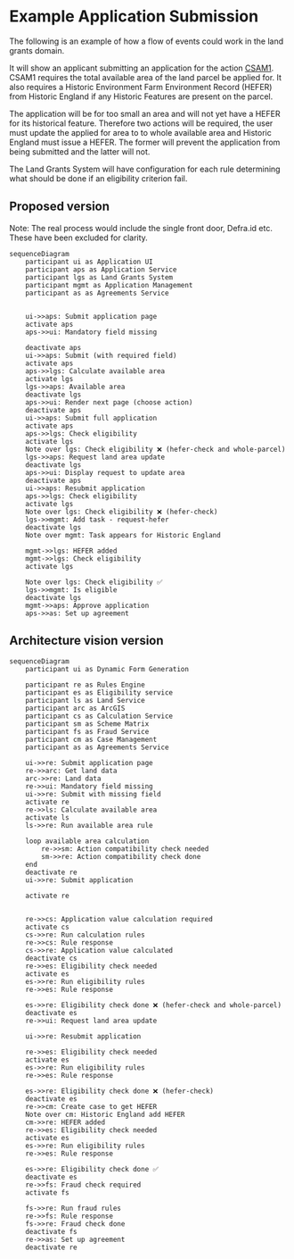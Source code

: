 # Example Application Submission

The following is an example of how a flow of events could work in the land grants domain.

It will show an applicant submitting an application for the action [CSAM1](https://www.gov.uk/find-funding-for-land-or-farms/csam1-assess-soil-produce-a-soil-management-plan-and-test-soil-organic-matter). CSAM1 requires the
total available area of the land parcel be applied for. It also requires a Historic Environment Farm Environment Record  (HEFER) from Historic
England if any Historic Features are present on the parcel.

The application will be for too small an area and will not yet have a HEFER for its historical
feature. Therefore two actions will be required, the user must update the applied for area to to whole available area and Historic England must issue a HEFER. The former will prevent the application from being submitted and the latter will not.

The Land Grants System will have configuration for each rule determining what should be done if an
eligibility criterion fail.

## Proposed version

Note: The real process would include the single front door, Defra.id etc. These have been excluded for clarity.

```mermaid
sequenceDiagram
    participant ui as Application UI
    participant aps as Application Service
    participant lgs as Land Grants System
    participant mgmt as Application Management
    participant as as Agreements Service

    
    ui->>aps: Submit application page
    activate aps
    aps->>ui: Mandatory field missing
    
    deactivate aps
    ui->>aps: Submit (with required field)
    activate aps
    aps->>lgs: Calculate available area
    activate lgs
    lgs->>aps: Available area
    deactivate lgs
    aps->>ui: Render next page (choose action)
    deactivate aps
    ui->>aps: Submit full application
    activate aps
    aps->>lgs: Check eligibility
    activate lgs
    Note over lgs: Check eligibility ❌ (hefer-check and whole-parcel)
    lgs->>aps: Request land area update
    deactivate lgs
    aps->>ui: Display request to update area
    deactivate aps
    ui->>aps: Resubmit application
    aps->>lgs: Check eligibility
    activate lgs
    Note over lgs: Check eligibility ❌ (hefer-check)
    lgs->>mgmt: Add task - request-hefer
    deactivate lgs
    Note over mgmt: Task appears for Historic England
    
    mgmt->>lgs: HEFER added
    mgmt->>lgs: Check eligibility
    activate lgs

    Note over lgs: Check eligibility ✅
    lgs->>mgmt: Is eligible
    deactivate lgs
    mgmt->>aps: Approve application
    aps->>as: Set up agreement
```

## Architecture vision version

```mermaid
sequenceDiagram
    participant ui as Dynamic Form Generation

    participant re as Rules Engine    
    participant es as Eligibility service
    participant ls as Land Service
    participant arc as ArcGIS
    participant cs as Calculation Service
    participant sm as Scheme Matrix
    participant fs as Fraud Service
    participant cm as Case Management
    participant as as Agreements Service

    ui->>re: Submit application page
    re->>arc: Get land data 
    arc->>re: Land data
    re->>ui: Mandatory field missing
    ui->>re: Submit with missing field 
    activate re
    re->>ls: Calculate available area
    activate ls
    ls->>re: Run available area rule

    loop available area calculation
        re->>sm: Action compatibility check needed
        sm->>re: Action compatibility check done
    end
    deactivate re
    ui->>re: Submit application
    
    activate re


    re->>cs: Application value calculation required
    activate cs
    cs->>re: Run calculation rules 
    re->>cs: Rule response
    cs->>re: Application value calculated
    deactivate cs
    re->>es: Eligibility check needed
    activate es
    es->>re: Run eligibility rules 
    re->>es: Rule response
    
    es->>re: Eligibility check done ❌ (hefer-check and whole-parcel)
    deactivate es
    re->>ui: Request land area update

    ui->>re: Resubmit application

    re->>es: Eligibility check needed
    activate es
    es->>re: Run eligibility rules 
    re->>es: Rule response

    es->>re: Eligibility check done ❌ (hefer-check)
    deactivate es
    re->>cm: Create case to get HEFER
    Note over cm: Historic England add HEFER
    cm->>re: HEFER added
    re->>es: Eligibility check needed
    activate es
    es->>re: Run eligibility rules 
    re->>es: Rule response

    es->>re: Eligibility check done ✅
    deactivate es
    re->>fs: Fraud check required
    activate fs

    fs->>re: Run fraud rules 
    re->>fs: Rule response
    fs->>re: Fraud check done
    deactivate fs
    re->>as: Set up agreement
    deactivate re


```
